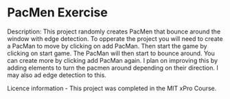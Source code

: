 # PacMen Exercise
Description: This project randomly creates PacMen that bounce around the window with edge detection. To opperate the project you will need to create a PacMan to move by clicking on add PacMan. Then start the game by clicking on start game. The PacMan will then start to bounce around. You can create more by clicking add PacMan again.
I plan on improving this by adding elements to turn the pacmen around depending on their direction. I may also ad edge detection to this.

Licence information - This project was completed in the MIT xPro Course.
